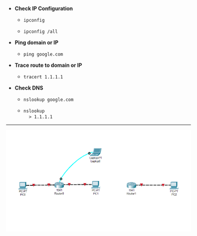 * **Check IP Configuration**
    * ```
      ipconfig
      ```
    * ```
      ipconfig /all
      ```

* **Ping domain or IP**
    * ```
      ping google.com
      ```

* **Trace route to domain or IP**
    * ```
      tracert 1.1.1.1
      ```

* **Check DNS**
    * ```
      nslookup google.com
      ```
    * ```
      nslookup
        > 1.1.1.1
      ```
---

<img src='./L1.png' /><br>